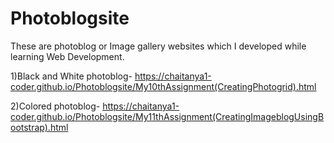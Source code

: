 # Photoblogsite
These are photoblog or Image gallery websites which I developed while learning Web Development.

1)Black and White photoblog- https://chaitanya1-coder.github.io/Photoblogsite/My10thAssignment(CreatingPhotogrid).html

2)Colored photoblog- https://chaitanya1-coder.github.io/Photoblogsite/My11thAssignment(CreatingImageblogUsingBootstrap).html
